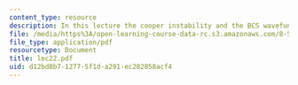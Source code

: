 ```yaml
---
content_type: resource
description: In this lecture the cooper instability and the BCS wavefunction are discussed.
file: /media/https%3A/open-learning-course-data-rc.s3.amazonaws.com/8-511-theory-of-solids-i-fall-2004/d12bd8b712775f1da291ec282058acf4_lec22.pdf
file_type: application/pdf
resourcetype: Document
title: lec22.pdf
uid: d12bd8b7-1277-5f1d-a291-ec282058acf4
---
```

